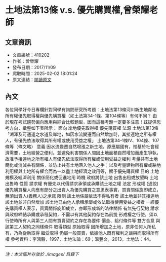 # 土地法第13條 v.s. 優先購買權,曾榮耀老師

## 文章資訊
- 文章編號：410202
- 作者：曾榮耀
- 發布日期：2017/11/09
- 爬取時間：2025-02-02 18:01:24
- 原文連結：[閱讀原文](https://real-estate.get.com.tw/Columns/detail.aspx?no=410202)

## 內文
各位同學好今日專欄針對同學有詢問研究所考題：土地法第13條河川新生地鄰地所有權優先取得權與優先購買權（如土法第34-1條、第104條等）有何不同？
由於現在考試趨勢偏向應用與綜合比較題型，因而這種考題一定要多注意！茲提供思考方向，彙整如下表所示：
面向
岸地優先取得權
優先購買權
法源
土地法第13條
「湖澤及可通運之水道及岸地，如因水流變遷而自然增加時，其接連地之所有權人，有優先依法取得其所有權或使用受益之權」
土地法第34-1條IV、104條、107條等（條文略）
意義
因水流變遷自然增漲之新生地，原應屬國有，惟基於社會經濟需要，土地經營之便利，並避免利害關係人間因土地面積自然增加而產生爭執，故准予接連地之所有權人有優先依法取得所有權或使用受益之權利
考量共有土地簡化或消滅共有關係，並防止共有土地落入他人之手；以及考量建物所有權或耕地利用權與土地所有權合而為一以盡土地經濟之效用等，賦予優先購買權
目的
土地規模及經濟利用
關係簡化或促進地用
時機
政府將該土地
出售出租或放墾時
土地出售時
性質
請求權
有優先以代價請求承領或承購該土地之權
法定
形成權
(通說)
優先購買權人向應有部分之出賣人為優先購買之意思表事實，買賣關係旋即成立，無須出賣人(義務人)之承諾
限制
該土地係屬依法不得私有者
該土地並非其接連地
該土地並非自然增加
該土地已由他人承租承墾或依法取得使用受益之權者
一經優先購買權人表示，買賣關係旋即成立，亦即形成新的法律關係
有無先行契約
請求與政府締結承購或承租契約，不需以有其他契約存在為前提
形成權之行使，須以行使時所有人與第三人間有買賣契約之存在為要件
價金、給付條件等
雙方合意
與該第三人契約之同樣條件
取得類型
原始取得
因所增加之土地，原非任何人所私有，乃為從新取得
繼受取得
仍屬一般買賣，依據他人既有權利之讓與而取得所有權
參考資料：李鴻毅，1997，土地法論：69；溫豐文，2013，土地法：44。

---
*注：本文圖片存放於 ./images/ 目錄下*
